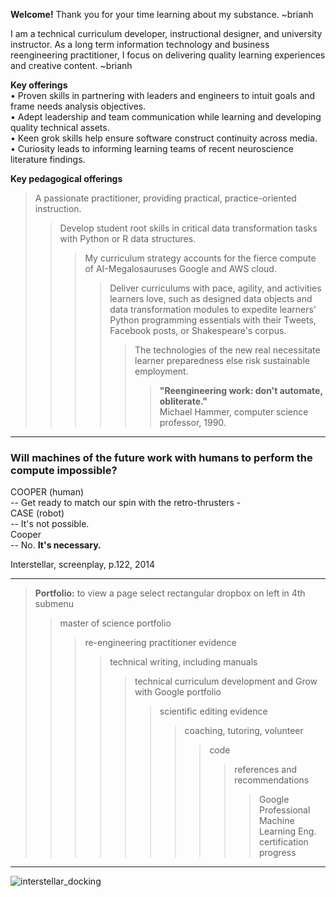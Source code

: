 **Welcome!** Thank you for your time learning about my substance. ~brianh

I am a technical curriculum developer, instructional designer, and university instructor. As a long term information technology and business reengineering practitioner, I focus on delivering quality learning experiences and creative content. ~brianh

**Key offerings**  
• Proven skills in partnering with leaders and engineers to intuit goals and frame needs analysis objectives.  
• Adept leadership and team communication while learning and developing quality technical assets.  
• Keen grok skills help ensure software construct continuity across media.  
• Curiosity leads to informing learning teams of recent neuroscience literature findings.   

**Key pedagogical offerings**
>  A passionate practitioner, providing practical, practice-oriented instruction. 
>> Develop student root skills in critical data transformation tasks with Python or R data structures.  
>>> My curriculum strategy accounts for the fierce compute of AI-Megalosauruses Google and AWS cloud.  
>>>> Deliver curriculums with pace, agility, and activities learners love, such as designed data objects and data transformation modules to expedite learners' Python programming essentials with their Tweets, Facebook posts, or Shakespeare's corpus.  
>>>>  
>>>>> The technologies of the new real necessitate learner preparedness else risk sustainable employment.  
>>>>>> **"Reengineering work: don't automate, obliterate."**  
>>>>>> Michael Hammer, computer science professor, 1990.  

---------
### Will machines of the future work with humans to perform the compute impossible?
COOPER (human)  
-- Get ready to match our spin with the retro-thrusters -  
CASE (robot)    
-- It's not possible.  
Cooper  
-- No. **It's necessary.**  

Interstellar, screenplay, p.122, 2014  

---------
> **Portfolio:** to view a page select rectangular dropbox on left in 4th submenu
>> master of science portfolio  
>>> re-engineering practitioner evidence  
>>>> technical writing, including manuals  
>>>>> technical curriculum development and Grow with Google portfolio  
>>>>>> scientific editing evidence  
>>>>>>> coaching, tutoring, volunteer        
>>>>>>>> code  
>>>>>>>>> references and recommendations 
>>>>>>>>>> Google Professional Machine Learning Eng. certification progress  
--------------

![interstellar_docking](https://user-images.githubusercontent.com/59778456/200317941-8f81370f-bc52-465b-884f-547688374899.JPG)
